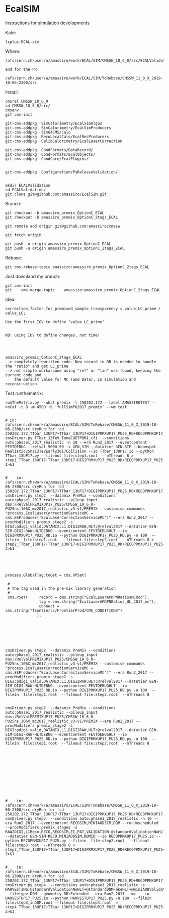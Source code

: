 # EcalSIM
Instructions for simulation developments

Kate:

    lxplus-ECAL-sim

Where:

    /afs/cern.ch/user/a/amassiro/work/ECAL/SIM/CMSSW_10_6_0/src/ECALValidation/EcalSIM
    
    and for the PR:
    
    /afs/cern.ch/user/a/amassiro/work/ECAL/SIM/ToRebase/CMSSW_11_0_X_2019-10-06-2300/src
    
    
Install:

    cmsrel CMSSW_10_6_0
    cd CMSSW_10_6_0/src/
    cmsenv
    git cms-init

    git-cms-addpkg  SimCalorimetry/EcalSimAlgos
    git-cms-addpkg  SimCalorimetry/EcalSimProducers
    git-cms-addpkg  SimG4CMS/Calo
    git-cms-addpkg  RecoLocalCalo/EcalRecProducers
    git-cms-addpkg  CalibCalorimetry/EcalLaserCorrection
    
    git-cms-addpkg  CondFormats/DataRecord/
    git-cms-addpkg  CondFormats/EcalObjects/
    git-cms-addpkg  CondCore/EcalPlugins/ 
    
    
    git-cms-addpkg  Configuration/PyReleaseValidation/ 

        
    mkdir ECALValidation
    cd ECALValidation/
    git clone git@github.com:amassiro/EcalSIM.git

    
Branch:

    git checkout -b amassiro_premix_OptionC_ECAL
    git checkout -b amassiro_premix_OptionC_2tags_ECAL
    
    git remote add origin git@github.com:amassiro/cmssw
    
    git fetch origin
    
    git push -u origin amassiro_premix_OptionC_ECAL
    git push -u origin amassiro_premix_OptionC_2tags_ECAL


Rebase: 
 
    git cms-rebase-topic amassiro:amassiro_premix_OptionC_2tags_ECAL
    

Just downlaod my branch:

    git cms-init
    git    cms-merge-topic    amassiro:amassiro_premix_OptionC_2tags_ECAL
    
    
Idea:

    correction_factor_for_premixed_sample_transparency = value_LC_prime / value_LC;

    Use the first IOV to define "value_LC_prime"
    
    
    NB: using IOV to define changes, not time!
    
    
    
    
    amassiro_premix_OptionC_2tags_ECAL
    --> completely rewritten code. New record in DB is needed to handle the "ratio" and get LC_prime 
    --> not simple workaround using "ref" or "lin" was found, keeping the current code and 
        the default value for MC (and Data), in simulation and reconstruction
        
Test runthematrix:

    runTheMatrix.py --what premix -l 250202.172 --label AMASSIROTEST --noCaf -t 8 -m 4500 -b 'fullSimPU2017_premix' --wm test

    
    # in: /afs/cern.ch/work/a/amassiro/ECAL/SIM/ToRebase/CMSSW_11_0_X_2019-10-06-2300/src dryRun for 'cd 250202.172_TTbar_13UP17+TTbar_13UP17+DIGIPRMXUP17_PU25_RD+RECOPRMXUP17_PU25+HARVESTUP17_PU25
    cmsDriver.py TTbar_13TeV_TuneCUETP8M1_cfi  --conditions auto:phase1_2017_realistic -n 10 --era Run2_2017 --eventcontent FEVTDEBUG --relval 9000,50 -s GEN,SIM --datatier GEN-SIM --beamspot Realistic25ns13TeVEarly2017Collision --io TTbar_13UP17.io --python TTbar_13UP17.py --fileout file:step1.root  --nThreads 8 > step1_TTbar_13UP17+TTbar_13UP17+DIGIPRMXUP17_PU25_RD+RECOPRMXUP17_PU25+HARVESTUP17_PU25.log  2>&1
    
    
    #    in: /afs/cern.ch/work/a/amassiro/ECAL/SIM/ToRebase/CMSSW_11_0_X_2019-10-06-2300/src dryRun for 'cd 250202.172_TTbar_13UP17+TTbar_13UP17+DIGIPRMXUP17_PU25_RD+RECOPRMXUP17_PU25+HARVESTUP17_PU25
    cmsDriver.py step2  --datamix PreMix --conditions auto:phase1_2017_realistic --pileup_input das:/RelValPREMIXUP17_PU25/CMSSW_10_6_0-PU25ns_106X_mc2017_realistic_v3-v1/PREMIX --customise_commands "process.EcalLaserCorrectionServiceMC = cms.ESProducer('EcalLaserCorrectionServiceMC')" --era Run2_2017 --procModifiers premix_stage2 -s DIGI:pdigi_valid,DATAMIX,L1,DIGI2RAW,HLT:@relval2017 --datatier GEN-SIM-DIGI-RAW-HLTDEBUG --eventcontent FEVTDEBUGHLT --io DIGIPRMXUP17_PU25_RD.io --python DIGIPRMXUP17_PU25_RD.py -n 100  --filein  file:step1.root  --fileout file:step2.root  --nThreads 8 > step2_TTbar_13UP17+TTbar_13UP17+DIGIPRMXUP17_PU25_RD+RECOPRMXUP17_PU25+HARVESTUP17_PU25.log  2>&1
    
    
    
    
    
    process.GlobalTag.toGet = cms.VPSet(

     #
     # the tag used in the pre-mix library generation
     #
     cms.PSet(     record = cms.string("EcalLaserAPDPNRatiosMCRcd"),
                   tag = cms.string("EcalLaserAPDPNRatios_UL_2017_mc"),
                   connect = cms.string("frontier://FrontierProd/CMS_CONDITIONS")
                  ),

                  
                  
                  
                  
                  
    
    cmsDriver.py step2  --datamix PreMix --conditions auto:phase1_2017_realistic --pileup_input das:/RelValPREMIXUP17_PU25/CMSSW_10_6_0-PU25ns_106X_mc2017_realistic_v3-v1/PREMIX --customise_commands "process.EcalLaserCorrectionServiceMC = cms.ESProducer("EcalLaserCorrectionServiceMC")" --era Run2_2017 --procModifiers premix_stage2 -s DIGI:pdigi_valid,DATAMIX,L1,DIGI2RAW,HLT:@relval2017 --datatier GEN-SIM-DIGI-RAW-HLTDEBUG --eventcontent FEVTDEBUGHLT --io DIGIPRMXUP17_PU25_RD.io --python DIGIPRMXUP17_PU25_RD.py -n 100  --filein  file:step1.root  --fileout file:step2.root  --nThreads 8 
    
    
    cmsDriver.py step2  --datamix PreMix --conditions auto:phase1_2017_realistic --pileup_input das:/RelValPREMIXUP17_PU25/CMSSW_10_6_0-PU25ns_106X_mc2017_realistic_v3-v1/PREMIX --era Run2_2017 --procModifiers premix_stage2 -s DIGI:pdigi_valid,DATAMIX,L1,DIGI2RAW,HLT:@relval2017 --datatier GEN-SIM-DIGI-RAW-HLTDEBUG --eventcontent FEVTDEBUGHLT --io DIGIPRMXUP17_PU25_RD.io --python DIGIPRMXUP17_PU25_RD.py -n 100  --filein  file:step1.root  --fileout file:step2.root  --nThreads 8 
    
    
    
    
    
    
    
    
    
    
    
    
    #    in: /afs/cern.ch/work/a/amassiro/ECAL/SIM/ToRebase/CMSSW_11_0_X_2019-10-06-2300/src dryRun for 'cd 250202.172_TTbar_13UP17+TTbar_13UP17+DIGIPRMXUP17_PU25_RD+RECOPRMXUP17_PU25+HARVESTUP17_PU25
    cmsDriver.py step3  --conditions auto:phase1_2017_realistic -n 10 --era Run2_2017 --eventcontent RECOSIM,MINIAODSIM,DQM --runUnscheduled  --procModifiers premix_stage2 -s RAW2DIGI,L1Reco,RECO,RECOSIM,EI,PAT,VALIDATION:@standardValidationNoHLT+@miniAODValidation,DQM:@standardDQMFakeHLT+@miniAODDQM --datatier GEN-SIM-RECO,MINIAODSIM,DQMIO --io RECOPRMXUP17_PU25.io --python RECOPRMXUP17_PU25.py --filein  file:step2.root  --fileout file:step3.root  --nThreads 8 > step3_TTbar_13UP17+TTbar_13UP17+DIGIPRMXUP17_PU25_RD+RECOPRMXUP17_PU25+HARVESTUP17_PU25.log  2>&1
    
    
    #    in: /afs/cern.ch/work/a/amassiro/ECAL/SIM/ToRebase/CMSSW_11_0_X_2019-10-06-2300/src dryRun for 'cd 250202.172_TTbar_13UP17+TTbar_13UP17+DIGIPRMXUP17_PU25_RD+RECOPRMXUP17_PU25+HARVESTUP17_PU25
    cmsDriver.py step4  --conditions auto:phase1_2017_realistic -s HARVESTING:@standardValidationNoHLT+@standardDQMFakeHLT+@miniAODValidation+@miniAODDQM --filetype DQM --geometry DB:Extended --era Run2_2017 --mc  --io HARVESTUP17_PU25.io --python HARVESTUP17_PU25.py -n 100  --filein file:step3_inDQM.root --fileout file:step4.root  > step4_TTbar_13UP17+TTbar_13UP17+DIGIPRMXUP17_PU25_RD+RECOPRMXUP17_PU25+HARVESTUP17_PU25.log  2>&1
    
    
    
    
    
    